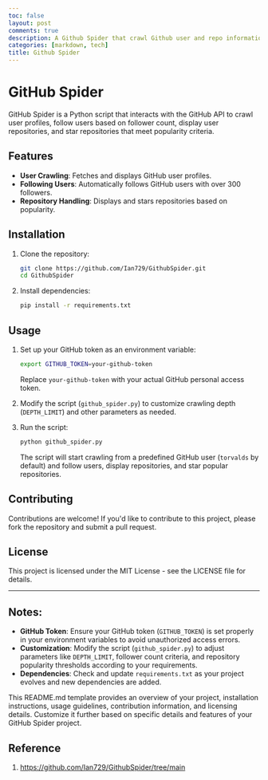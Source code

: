 ```yaml
---
toc: false
layout: post
comments: true
description: A Github Spider that crawl Github user and repo information
categories: [markdown, tech]
title: Github Spider
---
```


# GitHub Spider

GitHub Spider is a Python script that interacts with the GitHub API to crawl user profiles, follow users based on follower count, display user repositories, and star repositories that meet popularity criteria.

## Features

- **User Crawling**: Fetches and displays GitHub user profiles.
- **Following Users**: Automatically follows GitHub users with over 300 followers.
- **Repository Handling**: Displays and stars repositories based on popularity.

## Installation

1. Clone the repository:

   ```bash
   git clone https://github.com/Ian729/GithubSpider.git
   cd GithubSpider
   ```

2. Install dependencies:

   ```bash
   pip install -r requirements.txt
   ```

## Usage

1. Set up your GitHub token as an environment variable:

   ```bash
   export GITHUB_TOKEN=your-github-token
   ```

   Replace `your-github-token` with your actual GitHub personal access token.

2. Modify the script (`github_spider.py`) to customize crawling depth (`DEPTH_LIMIT`) and other parameters as needed.

3. Run the script:

   ```bash
   python github_spider.py
   ```

   The script will start crawling from a predefined GitHub user (`torvalds` by default) and follow users, display repositories, and star popular repositories.

## Contributing

Contributions are welcome! If you'd like to contribute to this project, please fork the repository and submit a pull request.

## License

This project is licensed under the MIT License - see the LICENSE file for details.

---

## Notes:

- **GitHub Token**: Ensure your GitHub token (`GITHUB_TOKEN`) is set properly in your environment variables to avoid unauthorized access errors.
- **Customization**: Modify the script (`github_spider.py`) to adjust parameters like `DEPTH_LIMIT`, follower count criteria, and repository popularity thresholds according to your requirements.
- **Dependencies**: Check and update `requirements.txt` as your project evolves and new dependencies are added.

This README.md template provides an overview of your project, installation instructions, usage guidelines, contribution information, and licensing details. Customize it further based on specific details and features of your GitHub Spider project.

## Reference
1. https://github.com/Ian729/GithubSpider/tree/main
